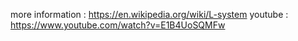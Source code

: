 more information : https://en.wikipedia.org/wiki/L-system
youtube          : https://www.youtube.com/watch?v=E1B4UoSQMFw
